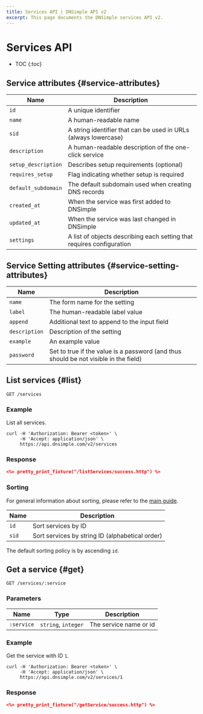 ```yaml
---
title: Services API | DNSimple API v2
excerpt: This page documents the DNSimple services API v2.
---
```


# Services API

* TOC
{:toc}

## Service attributes {#service-attributes}

Name | Description
-----|------------
`id` | A unique identifier
`name` | A human-readable name
`sid` | A string identifier that can be used in URLs (always lowercase)
`description` | A human-readable description of the one-click service
`setup_description` | Describes setup requirements (optional)
`requires_setup` | Flag indicating whether setup is required
`default_subdomain` | The default subdomain used when creating DNS records
`created_at` | When the service was first added to DNSimple
`updated_at` | When the service was last changed in DNSimple
`settings` | A list of objects describing each setting that requires configuration

## Service Setting attributes {#service-setting-attributes}

Name | Description
-----|------------
`name` | The form name for the setting
`label` | The human-readable label value
`append` | Additional text to append to the input field
`description` | Description of the setting
`example` | An example value
`password` | Set to true if the value is a password (and thus should be not visible in the field)


## List services {#list}

    GET /services

### Example

List all services.

    curl -H 'Authorization: Bearer <token>' \
         -H 'Accept: application/json' \
         https://api.dnsimple.com/v2/services

### Response

~~~json
<%= pretty_print_fixture("/listServices/success.http") %>
~~~

### Sorting

For general information about sorting, please refer to the [main guide](/v2/#sorting).

Name | Description
-----|------------
`id` | Sort services by ID
`sid` | Sort services by string ID (alphabetical order)

The default sorting policy is by ascending `id`.


## Get a service {#get}

    GET /services/:service

### Parameters

Name | Type | Description
-----|------|------------
`:service` | `string`, `integer` | The service name or id

### Example

Get the service with ID `1`.

    curl -H 'Authorization: Bearer <token>' \
         -H 'Accept: application/json' \
         https://api.dnsimple.com/v2/services/1

### Response

~~~json
<%= pretty_print_fixture("/getService/success.http") %>
~~~
